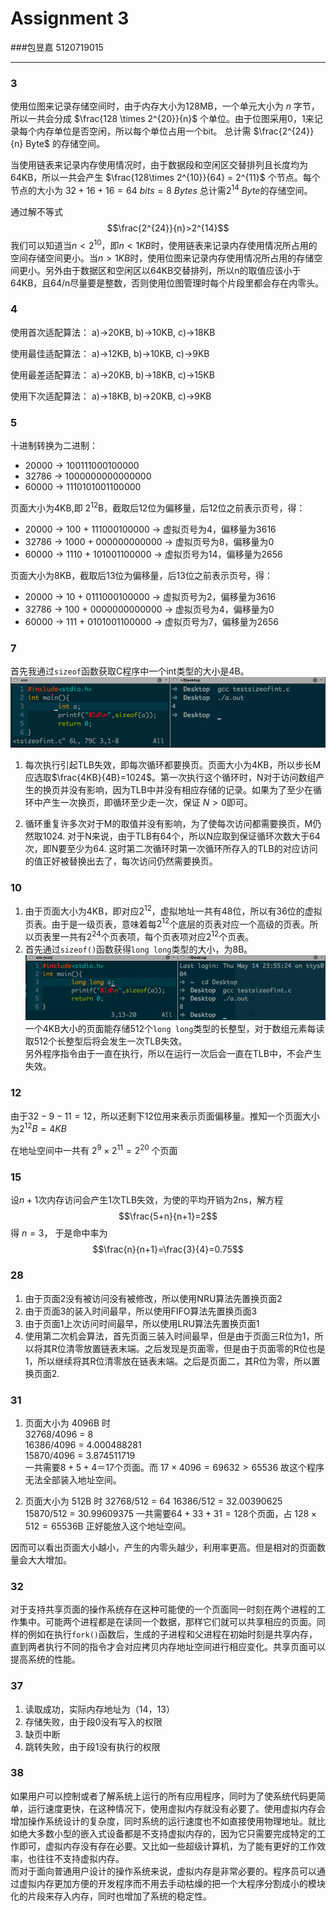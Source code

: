 Assignment 3
====
###包昱嘉 5120719015
___

### 3
使用位图来记录存储空间时，由于内存大小为128MB，一个单元大小为 $n$ 字节，所以一共会分成
$\frac{128 \times 2^{20}}{n}$
个单位。由于位图采用0，1来记录每个内存单位是否空闲，所以每个单位占用一个bit。 总计需
$\frac{2^{24}}{n} Byte$
的存储空间。

当使用链表来记录内存使用情况时，由于数据段和空闲区交替排列且长度均为64KB，所以一共会产生
$\frac{128\times 2^{10}}{64} = 2^{11}$
个节点。每个节点的大小为
$32+16+16=64\ bits=8\ Bytes$
总计需$2^{14}\ Byte$的存储空间。

通过解不等式$$\frac{2^{24}}{n}>2^{14}$$我们可以知道当$n<2^{10}$，即$n<1KB$时，使用链表来记录内存使用情况所占用的空间存储空间更小。当$n>1KB$时，使用位图来记录内存使用情况所占用的存储空间更小。另外由于数据区和空闲区以64KB交替排列，所以n的取值应该小于64KB，且64/n尽量要是整数，否则使用位图管理时每个片段里都会存在内零头。
### 4
使用首次适配算法：
a)->20KB, b)->10KB, c)->18KB

使用最佳适配算法：
a)->12KB, b)->10KB, c)->9KB

使用最差适配算法：
a)->20KB, b)->18KB, c)->15KB

使用下次适配算法：
a)->18KB, b)->20KB, c)->9KB
### 5
十进制转换为二进制：

+ 20000 -> 100111000100000  
+ 32786 -> 1000000000000000  
+ 60000 -> 1110101001100000

页面大小为4KB,即 $2^{12}$B，截取后12位为偏移量，后12位之前表示页号，得：

+ 20000 -> 100 + 111000100000 -> 虚拟页号为4，偏移量为3616
+ 32786 -> 1000 + 000000000000 -> 虚拟页号为8，偏移量为0
+ 60000 -> 1110 + 101001100000 -> 虚拟页号为14，偏移量为2656

页面大小为8KB，截取后13位为偏移量，后13位之前表示页号，得：

+ 20000 -> 10 + 0111000100000 -> 虚拟页号为2，偏移量为3616
+ 32786 -> 100 + 0000000000000 -> 虚拟页号为4，偏移量为0
+ 60000 -> 111 + 0101001100000 -> 虚拟页号为7，偏移量为2656

### 7
首先我通过`sizeof`函数获取C程序中一个int类型的大小是4B。
![](./HW3_1.png)  

1. 每次执行引起TLB失效，即每次循环都要换页。页面大小为4KB，所以步长M应选取$\frac{4KB}{4B}=1024$。第一次执行这个循环时，N对于访问数组产生的换页并没有影响，因为TLB中并没有相应存储的记录。如果为了至少在循环中产生一次换页，即循环至少走一次，保证 $N>0$即可。

2. 循环重复许多次对于M的取值并没有影响，为了使每次访问都需要换页，M仍然取1024. 对于N来说，由于TLB有64个，所以N应取到保证循环次数大于64次，即N要至少为64. 这时第二次循环时第一次循环所存入的TLB的对应访问的值正好被替换出去了，每次访问仍然需要换页。

### 10

1. 由于页面大小为4KB，即对应$2^{12}$，虚拟地址一共有48位，所以有36位的虚拟页表。由于是一级页表，意味着每$2^{12}$个底层的页表对应一个高级的页表。所以页表里一共有$2^{24}$个页表项，每个页表项对应$2^{12}$个页表。
2. 首先通过`sizeof()`函数获得`long long`类型的大小，为8B。
![](./HW3_2.png)  
一个4KB大小的页面能存储512个`long long`类型的长整型，对于数组元素每读取512个长整型后将会发生一次TLB失效。  
另外程序指令由于一直在执行，所以在运行一次后会一直在TLB中，不会产生失效。

### 12
由于$32-9-11=12$，所以还剩下12位用来表示页面偏移量。推知一个页面大小为$2^{12}B=4KB$

在地址空间中一共有 $2^{9}\times2^{11}=2^{20}$ 个页面

### 15
设$n+1$次内存访问会产生1次TLB失效，为使的平均开销为2ns，解方程
$$\frac{5+n}{n+1}=2$$
得 $n=3$， 于是命中率为 $$\frac{n}{n+1}=\frac{3}{4}=0.75$$

### 28
1. 由于页面2没有被访问没有被修改，所以使用NRU算法先置换页面2
2. 由于页面3的装入时间最早，所以使用FIFO算法先置换页面3
3. 由于页面1上次访问时间最早，所以使用LRU算法先置换页面1
4. 使用第二次机会算法，首先页面三装入时间最早，但是由于页面三R位为1，所以将其R位清零放置链表末端。之后发现是页面零，但是由于页面零的R位也是1，所以继续将其R位清零放在链表末端。之后是页面二，其R位为零，所以置换页面2.

### 31
1. 页面大小为 4096B 时  
32768/4096 = 8  
16386/4096 = 4.000488281  
15870/4096 = 3.874511719  
一共需要$8+5+4 ＝ 17$个页面。而 $17 \times 4096 = 69632 > 65536$ 故这个程序无法全部装入地址空间。

2. 页面大小为 512B 时
32768/512 = 64
16386/512 = 32.00390625
15870/512 = 30.99609375
一共需要$64+33+31 = 128$个页面，占 $128\times512 = 65536$B 正好能放入这个地址空间。

因而可以看出页面大小越小，产生的内零头越少，利用率更高。但是相对的页面数量会大大增加。

### 32
对于支持共享页面的操作系统存在这种可能使的一个页面同一时刻在两个进程的工作集中。可能两个进程都是在读同一个数据，那样它们就可以共享相应的页面。同样的例如在执行`fork()`函数后，生成的子进程和父进程在初始时刻是共享内存，直到两者执行不同的指令才会对应拷贝内存地址空间进行相应变化。共享页面可以提高系统的性能。

### 37
1. 读取成功，实际内存地址为（14，13）
2. 存储失败，由于段0没有写入的权限
3. 缺页中断
4. 跳转失败，由于段1没有执行的权限

### 38
如果用户可以控制或者了解系统上运行的所有应用程序，同时为了使系统代码更简单，运行速度更快，在这种情况下，使用虚拟内存就没有必要了。使用虚拟内存会增加操作系统设计的复杂度，同时系统的运行速度也不如直接使用物理地址。就比如绝大多数小型的嵌入式设备都是不支持虚拟内存的，因为它只需要完成特定的工作即可，虚拟内存没有存在必要。又比如一些超级计算机，为了能有更好的工作效率，也往往不支持虚拟内存。  
而对于面向普通用户设计的操作系统来说，虚拟内存是非常必要的。程序员可以通过虚拟内存更加方便的开发程序而不用去手动枯燥的把一个大程序分割成小的模块化的片段来存入内存，同时也增加了系统的稳定性。

